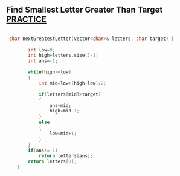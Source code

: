 <h2> Find Smallest Letter Greater Than Target <a href="https://leetcode.com/problems/find-smallest-letter-greater-than-target/description/"> PRACTICE</a> </h2>

```cpp

 char nextGreatestLetter(vector<char>& letters, char target) {
        
        int low=0;
        int high=letters.size()-1;
        int ans=-1;

        while(high>=low)
        {
            int mid=low+(high-low)/2;

            if(letters[mid]>target)
            {
                ans=mid;
                high=mid-1;
            }
            else
            {
                low=mid+1;
            }
        }
        if(ans!=-1)
            return letters[ans];
        return letters[0];    
    }

